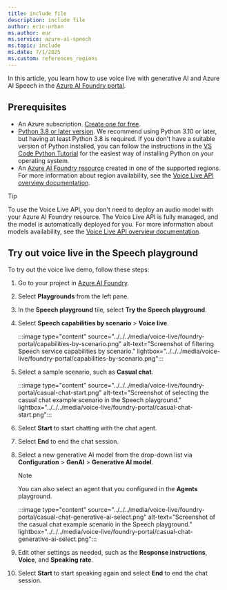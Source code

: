 ```yaml
---
title: include file
description: include file
author: eric-urban
ms.author: eur
ms.service: azure-ai-speech
ms.topic: include
ms.date: 7/1/2025
ms.custom: references_regions
---
```


In this article, you learn how to use voice live with generative AI and Azure AI Speech in the [Azure AI Foundry portal](https://ai.azure.com/?cid=learnDocs).

## Prerequisites

- An Azure subscription. <a href="https://azure.microsoft.com/free/ai-services" target="_blank">Create one for free</a>.
- <a href="https://www.python.org/" target="_blank">Python 3.8 or later version</a>. We recommend using Python 3.10 or later, but having at least Python 3.8 is required. If you don't have a suitable version of Python installed, you can follow the instructions in the [VS Code Python Tutorial](https://code.visualstudio.com/docs/python/python-tutorial#_install-a-python-interpreter) for the easiest way of installing Python on your operating system.
- An [Azure AI Foundry resource](../../../../multi-service-resource.md) created in one of the supported regions. For more information about region availability, see the [Voice Live API overview documentation](../../../voice-live.md).

> [!TIP]
> To use the Voice Live API, you don't need to deploy an audio model with your Azure AI Foundry resource. The Voice Live API is fully managed, and the model is automatically deployed for you. For more information about models availability, see the [Voice Live API overview documentation](../../../voice-live.md).

## Try out voice live in the Speech playground

To try out the voice live demo, follow these steps:

1. Go to your project in [Azure AI Foundry](https://ai.azure.com/?cid=learnDocs). 
1. Select **Playgrounds** from the left pane.
1. In the **Speech playground** tile, select **Try the Speech playground**.
1. Select **Speech capabilities by scenario** > **Voice live**.

   :::image type="content" source="../../../media/voice-live/foundry-portal/capabilities-by-scenario.png" alt-text="Screenshot of filtering Speech service capabilities by scenario." lightbox="../../../media/voice-live/foundry-portal/capabilities-by-scenario.png":::

1. Select a sample scenario, such as **Casual chat**.

   :::image type="content" source="../../../media/voice-live/foundry-portal/casual-chat-start.png" alt-text="Screenshot of selecting the casual chat example scenario in the Speech playground." lightbox="../../../media/voice-live/foundry-portal/casual-chat-start.png":::

1. Select **Start** to start chatting with the chat agent.

1. Select **End** to end the chat session.

1. Select a new generative AI model from the drop-down list via **Configuration** > **GenAI** > **Generative AI model**. 

   > [!NOTE]
   > You can also select an agent that you configured in the **Agents** playground.

   :::image type="content" source="../../../media/voice-live/foundry-portal/casual-chat-generative-ai-select.png" alt-text="Screenshot of the casual chat example scenario in the Speech playground." lightbox="../../../media/voice-live/foundry-portal/casual-chat-generative-ai-select.png":::

1. Edit other settings as needed, such as the **Response instructions**, **Voice**, and **Speaking rate**.

1. Select **Start** to start speaking again and select **End** to end the chat session.
